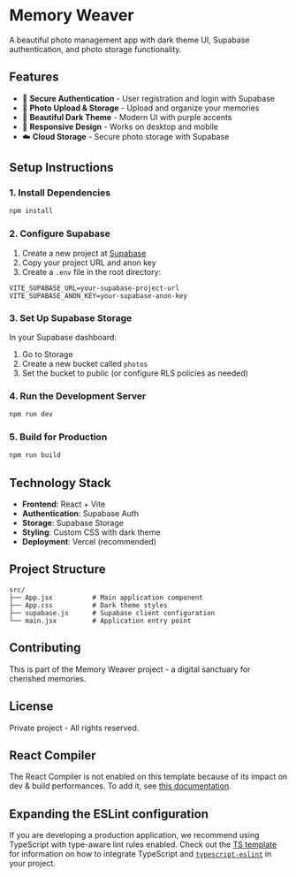 # Memory Weaver

A beautiful photo management app with dark theme UI, Supabase authentication, and photo storage functionality.

## Features

- 🔐 **Secure Authentication** - User registration and login with Supabase
- 📸 **Photo Upload & Storage** - Upload and organize your memories
- 🎨 **Beautiful Dark Theme** - Modern UI with purple accents
- 📱 **Responsive Design** - Works on desktop and mobile
- ☁️ **Cloud Storage** - Secure photo storage with Supabase

## Setup Instructions

### 1. Install Dependencies
```bash
npm install
```

### 2. Configure Supabase

1. Create a new project at [Supabase](https://supabase.com)
2. Copy your project URL and anon key
3. Create a `.env` file in the root directory:

```env
VITE_SUPABASE_URL=your-supabase-project-url
VITE_SUPABASE_ANON_KEY=your-supabase-anon-key
```

### 3. Set Up Supabase Storage

In your Supabase dashboard:

1. Go to Storage
2. Create a new bucket called `photos`
3. Set the bucket to public (or configure RLS policies as needed)

### 4. Run the Development Server

```bash
npm run dev
```

### 5. Build for Production

```bash
npm run build
```

## Technology Stack

- **Frontend**: React + Vite
- **Authentication**: Supabase Auth
- **Storage**: Supabase Storage
- **Styling**: Custom CSS with dark theme
- **Deployment**: Vercel (recommended)

## Project Structure

```
src/
├── App.jsx          # Main application component
├── App.css          # Dark theme styles
├── supabase.js      # Supabase client configuration
└── main.jsx         # Application entry point
```

## Contributing

This is part of the Memory Weaver project - a digital sanctuary for cherished memories.

## License

Private project - All rights reserved.

## React Compiler

The React Compiler is not enabled on this template because of its impact on dev & build performances. To add it, see [this documentation](https://react.dev/learn/react-compiler/installation).

## Expanding the ESLint configuration

If you are developing a production application, we recommend using TypeScript with type-aware lint rules enabled. Check out the [TS template](https://github.com/vitejs/vite/tree/main/packages/create-vite/template-react-ts) for information on how to integrate TypeScript and [`typescript-eslint`](https://typescript-eslint.io) in your project.
